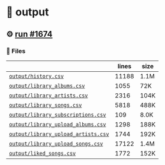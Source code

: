 # 📝  output 

## ⚙️ [run #1674](https://github.com/jwenerd/ytm-dl/actions/runs/9850520674)

### 📁 Files

|                                                                         |lines|size|
|-------------------------------------------------------------------------|-----|----|
|[`output/history.csv` ](output/history.csv)                              |11188|1.1M|
|[`output/library_albums.csv` ](output/library_albums.csv)                |1055 |72K |
|[`output/library_artists.csv` ](output/library_artists.csv)              |2316 |104K|
|[`output/library_songs.csv` ](output/library_songs.csv)                  |5818 |488K|
|[`output/library_subscriptions.csv` ](output/library_subscriptions.csv)  |109  |8.0K|
|[`output/library_upload_albums.csv` ](output/library_upload_albums.csv)  |1298 |188K|
|[`output/library_upload_artists.csv` ](output/library_upload_artists.csv)|1744 |192K|
|[`output/library_upload_songs.csv` ](output/library_upload_songs.csv)    |17122|1.4M|
|[`output/liked_songs.csv` ](output/liked_songs.csv)                      |1772 |152K|